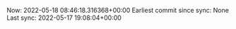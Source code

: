 Now: 2022-05-18 08:46:18.316368+00:00 Earliest commit since sync: None Last sync: 2022-05-17 19:08:04+00:00
